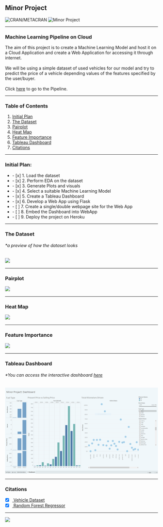 ## Minor Project
![CRAN/METACRAN](https://img.shields.io/cran/l/devtools?style=for-the-badge) ![Minor Project](https://img.shields.io/badge/Minor%20Project-ML%20on%20Cloud-orange?style=for-the-badge)

---
### Machine Learning Pipeline on Cloud

The aim of this project is to create a Machine Learning Model and host it on a Cloud Application and create a Web Application for accessing it through internet. <br> <br>
We will be using a simple dataset of used vehicles for our model and try to predict the price of a vehicle depending values of the features specified by the user/buyer. <br> <br>
Click <a href = "https://github.com/adityakumaar/ML-Pipeline-On-Cloud/blob/master/ML%20Pipeline%20-%20Used%20Vehicles%20Price%20Prediction.ipynb">here</a> to go to the Pipeline. <br>

---
### Table of Contents
1. [Initial Plan](#initial_plan)
2. [The Dataset](#the_dataset)
3. [Pairplot](#pairplot)
4. [Heat Map](#heatmap)
5. [Feature Importance](#feature_importance)
6. [Tableau Dashboard](#tableau_dashboard)
6. [Citations](#citations)

---
### Initial Plan: <a name="initial_plan"></a>
<ul>
  <li> - [x] 1. Load the dataset </li>
  <li> - [x] 2. Perform EDA on the dataset </li>
  <li> - [x] 3. Generate Plots and visuals </li>
  <li> - [x] 4. Select a suitable Machine Learning Model </li>
  <li> - [x] 5. Create a Tableau Dashboard </li>
  <li> - [x] 6. Develop a Web App using Flask </li>
  <li> - [ ] 7. Create a single/double webpage site for the Web App </li>
  <li> - [ ] 8. Embed the Dashboard into WebApp </li>
  <li> - [ ] 9. Deploy the project on Heroku </li>
</ul>

---
### The Dataset <a name="the_dataset"></a>
<h6> *a preview of how the dataset looks </h6>
<img src = "https://github.com/adityakumaar/ML-Pipeline-On-Cloud/blob/master/extras/vehicle_dataset_sample.png" />

---
### Pairplot <a name="pairplot"></a>
<img src = "https://github.com/adityakumaar/ML-Pipeline-On-Cloud/blob/master/extras/pairplot.png" />

---
### Heat Map <a name="heatmap"></a>
<img src = "https://github.com/adityakumaar/ML-Pipeline-On-Cloud/blob/master/extras/heatmap.png" />

---
### Feature Importance <a name="feature_importance"></a>
<img src = "https://github.com/adityakumaar/ML-Pipeline-On-Cloud/blob/master/extras/feature_importance.png" />

---
### Tableau Dashboard <a name="tableau_dashboard"></a>
<h6> *You can access the interactive dashboard <a href = "https://public.tableau.com/views/MinorProjectDashboard/Dashboard?:language=en&:display_count=y&:origin=viz_share_link" > here </a> </h6>
<img src="https://github.com/adityakumaar/ML-Pipeline-On-Cloud/blob/master/extras/tableau_dashboard.PNG" />

---
### Citations <a name="citations"></a>
- [x] <a href = "https://www.kaggle.com/adityakumaar/vehicle-price-prediction?select=vehicle_dataset.csv" > Vehicle Dataset </a>
- [x] <a href = "https://scikit-learn.org/stable/modules/generated/sklearn.ensemble.RandomForestRegressor.html" > Random Forest Regressor </a>

---
<html>
  <body>
<div class='tableauPlaceholder' id='viz1603617479435' style='position: relative'><noscript><a href='#'><img alt=' ' src='https:&#47;&#47;public.tableau.com&#47;static&#47;images&#47;Mi&#47;MinorProjectDashboard&#47;Dashboard&#47;1_rss.png' style='border: none' /></a></noscript><object class='tableauViz'  style='display:none;'><param name='host_url' value='https%3A%2F%2Fpublic.tableau.com%2F' /> <param name='embed_code_version' value='3' /> <param name='site_root' value='' /><param name='name' value='MinorProjectDashboard&#47;Dashboard' /><param name='tabs' value='no' /><param name='toolbar' value='yes' /><param name='static_image' value='https:&#47;&#47;public.tableau.com&#47;static&#47;images&#47;Mi&#47;MinorProjectDashboard&#47;Dashboard&#47;1.png' /> <param name='animate_transition' value='yes' /><param name='display_static_image' value='yes' /><param name='display_spinner' value='yes' /><param name='display_overlay' value='yes' /><param name='display_count' value='yes' /><param name='language' value='en' /></object></div>                <script type='text/javascript'>                    var divElement = document.getElementById('viz1603617479435');                    var vizElement = divElement.getElementsByTagName('object')[0];                    if ( divElement.offsetWidth > 800 ) { vizElement.style.width='1920px';vizElement.style.height='1027px';} else if ( divElement.offsetWidth > 500 ) { vizElement.style.width='1920px';vizElement.style.height='1027px';} else { vizElement.style.width='100%';vizElement.style.height='1227px';}                     var scriptElement = document.createElement('script');                    scriptElement.src = 'https://public.tableau.com/javascripts/api/viz_v1.js';                    vizElement.parentNode.insertBefore(scriptElement, vizElement);                </script>
  </body>
  </html>

